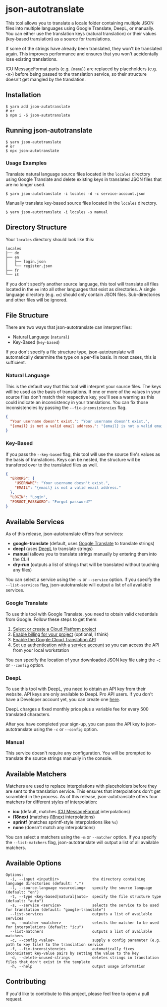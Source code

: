 # json-autotranslate

This tool allows you to translate a locale folder containing multiple JSON files
into multiple languages using Google Translate, DeepL, or manually. You can either
use the translation keys (natural translation) or their values (key-based translation)
as a source for translations.

If some of the strings have already been translated, they won't be translated
again. This improves performance and ensures that you won't accidentally lose
existing translations.

ICU MessageFormat parts (e.g. `{name}`) are replaced by placeholders (e.g. `<0>`)
before being passed to the translation service, so their structure doesn't get
mangled by the translation.

## Installation

```shell
$ yarn add json-autotranslate
# or
$ npm i -S json-autotranslate
```

## Running json-autotranslate

```shell
$ yarn json-autotranslate
# or
$ npx json-autotranslate
```

### Usage Examples

Translate natural language source files located in the `locales` directory using
Google Translate and delete existing keys in translated JSON files that are no
longer used.

```shell
$ yarn json-autotranslate -i locales -d -c service-account.json
```

Manually translate key-based source files located in the `locales` directory.

```shell
$ yarn json-autotranslate -i locales -s manual
```

## Directory Structure

Your `locales` directory should look like this:

```
locales
├── de
├── en
│   ├── login.json
│   └── register.json
├── fr
└── it
```

If you don't specify another source language, this tool will translate all files
located in the `en` into all other languages that exist as directories. A single
language directory (e.g. `en`) should only contain JSON files. Sub-directories and
other files will be ignored.

## File Structure

There are two ways that json-autotranslate can interpret files:

- Natural Language (`natural`)
- Key-Based (`key-based`)

If you don't specify a file structure type, json-autotranslate will automatically
determine the type on a per-file basis. In most cases, this is sufficient.

### Natural Language

This is the default way that this tool will interpret your source files. The keys
will be used as the basis of translations. If one or more of the values in your
source files don't match their respective key, you'll see a warning as this could
indicate an inconsistency in your translations. You can fix those inconsistencies
by passing the `--fix-inconsistencies` flag.

```json
{
  "Your username doesn't exist.": "Your username doesn't exist.",
  "{email} is not a valid email address.": "{email} is not a valid email address."
}
```

### Key-Based

If you pass the `--key-based` flag, this tool will use the source file's values
as the basis of translations. Keys can be nested, the structure will be transfered
over to the translated files as well.

```json
{
  "ERRORS": {
    "USERNAME": "Your username doesn't exist.",
    "EMAIL": "{email} is not a valid email address."
  },
  "LOGIN": "Login",
  "FORGOT_PASSWORD": "Forgot password?"
}
```

## Available Services

As of this release, json-autotranslate offers four services:

- **google-translate** (default, uses [Google Translate](https://translate.google.com) to translate strings)
- **deepl** (uses [DeepL](https://deepl.com) to translate strings)
- **manual** (allows you to translate strings manually by entering them into the CLI)
- **dry-run** (outputs a list of strings that will be translated without touching any files)

You can select a service using the `-s` or `--service` option. If you specify the
`--list-services` flag, json-autotranslate will output a list of all available
services.

### Google Translate

To use this tool with Google Translate, you need to obtain valid credentials from
Google. Follow these steps to get them:

1.  [Select or create a Cloud Platform project][projects]
2.  [Enable billing for your project][billing] (optional, I think)
3.  [Enable the Google Cloud Translation API][enable_api]
4.  [Set up authentication with a service account][auth] so you can access the
    API from your local workstation

[projects]: https://console.cloud.google.com/project
[billing]: https://support.google.com/cloud/answer/6293499#enable-billing
[enable_api]: https://console.cloud.google.com/flows/enableapi?apiid=translate.googleapis.com
[auth]: https://cloud.google.com/docs/authentication/getting-started

You can specify the location of your downloaded JSON key file using the
`-c` or `--config` option.

### DeepL

To use this tool with DeepL, you need to obtain an API key from their website.
API keys are only available to DeepL Pro API users. If you don't have a Developer
account yet, you can create one [here](https://www.deepl.com/en/pro.html#developer).

DeepL charges a fixed monthly price plus a variable fee for every 500 translated characters.

After you have completed your sign-up, you can pass the API key to json-autotranslate
using the `-c` or `--config` option.

### Manual

This service doesn't require any configuration. You will be prompted to translate the
source strings manually in the console.

## Available Matchers

Matchers are used to replace interpolations with placeholders before they are sent to
the translation service. This ensures that interpolations don't get scrambled in the
process. As of this release, json-autotranslate offers four matchers for different
styles of interpolation:

- **icu** (default, matches [ICU MessageFormat](https://translate.google.com) interpolations)
- **i18next** (matches [i18next](https://www.i18next.com/translation-function/interpolation) interpolations)
- **sprintf** (matches sprintf-style interpolations like `%s`)
- **none** (doesn't match any interpolations)

You can select a matchers using the `-m` or `--matcher` option. If you specify the
`--list-matchers` flag, json-autotranslate will output a list of all available
matchers.

## Available Options

```
Options:
  -i, --input <inputDir>               the directory containing language directories (default: ".")
  -l, --source-language <sourceLang>   specify the source language (default: "en")
  -t, --type <key-based|natural|auto>  specify the file structure type (default: "auto")
  -s, --service <service>              selects the service to be used for translation (default: "google-translate")
  --list-services                      outputs a list of available services
  -m, --matcher <matcher>              selects the matcher to be used for interpolations (default: "icu")
  --list-matchers                      outputs a list of available matchers
  -c, --config <value>                 supply a config parameter (e.g. path to key file) to the translation service
  -f, --fix-inconsistencies            automatically fixes inconsistent key-value pairs by setting the value to the key
  -d, --delete-unused-strings          deletes strings in translation files that don't exist in the template
  -h, --help                           output usage information
```

## Contributing

If you'd like to contribute to this project, please feel free to open a pull request.
